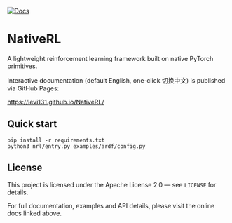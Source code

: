 [![Docs](https://img.shields.io/badge/docs-online-brightgreen)](https://levi131.github.io/NativeRL/)

# NativeRL

A lightweight reinforcement learning framework built on native PyTorch primitives.

Interactive documentation (default English, one-click 切换中文) is published via GitHub Pages:

https://levi131.github.io/NativeRL/

## Quick start

```
pip install -r requirements.txt
python3 nrl/entry.py examples/ardf/config.py
```

## License

This project is licensed under the Apache License 2.0 — see `LICENSE` for details.

For full documentation, examples and API details, please visit the online docs linked above.
